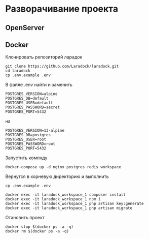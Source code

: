 # Разворачивание проекта

## OpenServer



## Docker

Клонировать репозиторий ларадок
```
git clone https://github.com/Laradock/laradock.git
cd laradock
cp .env.example .env
```

В файле .env найти и заменить 

```
POSTGRES_VERSION=alpine
POSTGRES_DB=default
POSTGRES_USER=default
POSTGRES_PASSWORD=secret
POSTGRES_PORT=5432
```
на

```
POSTGRES_VERSION=13-alpine
POSTGRES_DB=postgres
POSTGRES_USER=root
POSTGRES_PASSWORD=root
POSTGRES_PORT=5432
```

Запустить компнду 
```
docker-compose up -d nginx postgres redis workspace
```

Вернутся в корневую директорию и выполнить
```
cp .env.example .env

docker exec -it laradock_workspace_1 composer install
docker exec -it laradock_workspace_1 npm i
docker exec -it laradock_workspace_1 php artisan key:generate
docker exec -it laradock_workspace_1 php artisan migrate
```

Отановить проект
```
docker stop $(docker ps -a -q)
docker rm $(docker ps -a -q)
```

